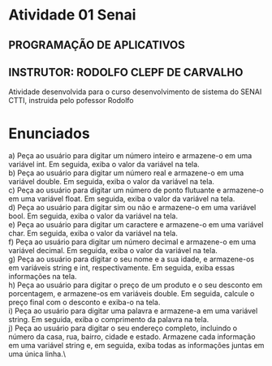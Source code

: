 # Atividade 01 Senai
## PROGRAMAÇÃO DE APLICATIVOS
## INSTRUTOR: RODOLFO CLEPF DE CARVALHO
Atividade desenvolvida para o curso desenvolvimento de sistema do SENAI CTTI, instruida pelo pofessor Rodolfo

#
# Enunciados
a) Peça ao usuário para digitar um número inteiro e armazene-o em uma variável int. Em seguida, exiba o valor da variável na tela.\
b) Peça ao usuário para digitar um número real e armazene-o em uma variável double. Em seguida, exiba o valor da variável na tela.\
c) Peça ao usuário para digitar um número de ponto flutuante e armazene-o em uma variável float. Em seguida, exiba o valor da variável na tela.\
d) Peça ao usuário para digitar sim ou não e armazene-o em uma variável bool. Em seguida, exiba o valor da variável na tela.\
e) Peça ao usuário para digitar um caractere e armazene-o em uma variável char. Em seguida, exiba o valor da variável na tela.\
f) Peça ao usuário para digitar um número decimal e armazene-o em uma variável decimal. Em seguida, exiba o valor da variável na tela.\
g) Peça ao usuário para digitar o seu nome e a sua idade, e armazene-os em variáveis string e int, respectivamente. Em seguida, exiba essas informações na tela.\
h) Peça ao usuário para digitar o preço de um produto e o seu desconto em porcentagem, e armazene-os em variáveis double. Em seguida, calcule o preço final com o desconto e exiba-o na tela.\
i) Peça ao usuário para digitar uma palavra e armazene-a em uma variável string. Em seguida, exiba o comprimento da palavra na tela.\
j) Peça ao usuário para digitar o seu endereço completo, incluindo o número da casa, rua, bairro, cidade e estado. Armazene cada informação em uma variável string e, em seguida, exiba todas as informações juntas em uma única linha.\
